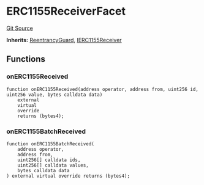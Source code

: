 # ERC1155ReceiverFacet
[Git Source](https://github.com/KlimaDAO/klimadao-solidity/blob/36109e4551048e978d232da5905a9cf6eaf3e3e2/src/infinity/facets/ERC1155ReceiverFacet.sol)

**Inherits:**
[ReentrancyGuard](/src/infinity/ReentrancyGuard.sol/abstract.ReentrancyGuard.md), [IERC1155Receiver](/src/infinity/interfaces/IERC1155Receiver.sol/interface.IERC1155Receiver.md)


## Functions
### onERC1155Received


```solidity
function onERC1155Received(address operator, address from, uint256 id, uint256 value, bytes calldata data)
    external
    virtual
    override
    returns (bytes4);
```

### onERC1155BatchReceived


```solidity
function onERC1155BatchReceived(
    address operator,
    address from,
    uint256[] calldata ids,
    uint256[] calldata values,
    bytes calldata data
) external virtual override returns (bytes4);
```

